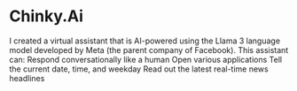 # Chinky.Ai
I created a virtual assistant that is AI-powered using the Llama 3 language model developed by Meta (the parent company of Facebook). This assistant can:  Respond conversationally like a human Open various applications Tell the current date, time, and weekday Read out the latest real-time news headlines

